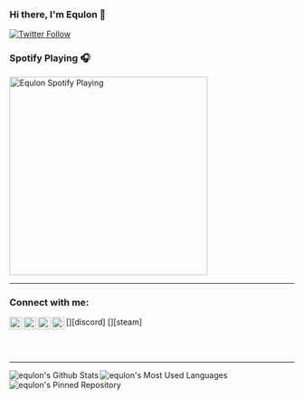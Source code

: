 ### Hi there, I'm Equlon 👋

[![Twitter Follow](https://img.shields.io/twitter/follow/equlon1?color=1DA1F2&logo=twitter&style=for-the-badge)](https://twitter.com/intent/follow?original_referer=https%3A%2F%2Fgithub.com%2FVisaulH4X&screen_name=equlon1)

### Spotify Playing 🎧
[<img src="https://now-playing-codestackr.vercel.app/api/spotify-playing" alt="Equlon Spotify Playing" width="350" />](https://open.spotify.com/user/0gevaroa2wrjxaqabck6lt8vt?si=uAqTxlg1S5qH2vxXDPiFZw&utm_source=copy-link)

---

### Connect with me:

[<img align="left" alt="equlon | Discord" width="22px" src="https://cdn.jsdelivr.net/npm/simple-icons@3.8.0/icons/discord.svg" />][discord]
[<img align="left" alt="equlon | Twitter" width="22px" src="https://cdn.jsdelivr.net/npm/simple-icons@v3/icons/twitter.svg" />][twitter]
[<img align="left" alt="equlon | YouTube" width="22px" src="https://cdn.jsdelivr.net/npm/simple-icons@v3/icons/youtube.svg" />][youtube]
[<img align="left" alt="equlon | LinkedIn" width="22px" src="https://cdn.jsdelivr.net/npm/simple-icons@3.8.0/icons/steam.svg" />][steam]

<br />
<br />

---

  <img align="left" alt="equlon's Github Stats" src="https://github-readme-stats.codestackr.vercel.app/api?username=equlonX&show_icons=true&hide_border=true" />

  <img align="left" alt="equlon's Most Used Languages" src="https://github-readme-stats.codestackr.vercel.app/api/top-langs?username=equlon" />

  <img align="left" alt="equlon's Pinned Repository" src="https://github-readme-stats.codestackr.vercel.app/api/pin?username=equlonX&repo=nitrosniper" />

[twitter]: https://twitter.com/equlon1
[Instagram]: https://instagram.com/equlon2021
[youtube]: https://youtube.com/channel/UC5PKF6wUApK7FS1cw_E4eQw
